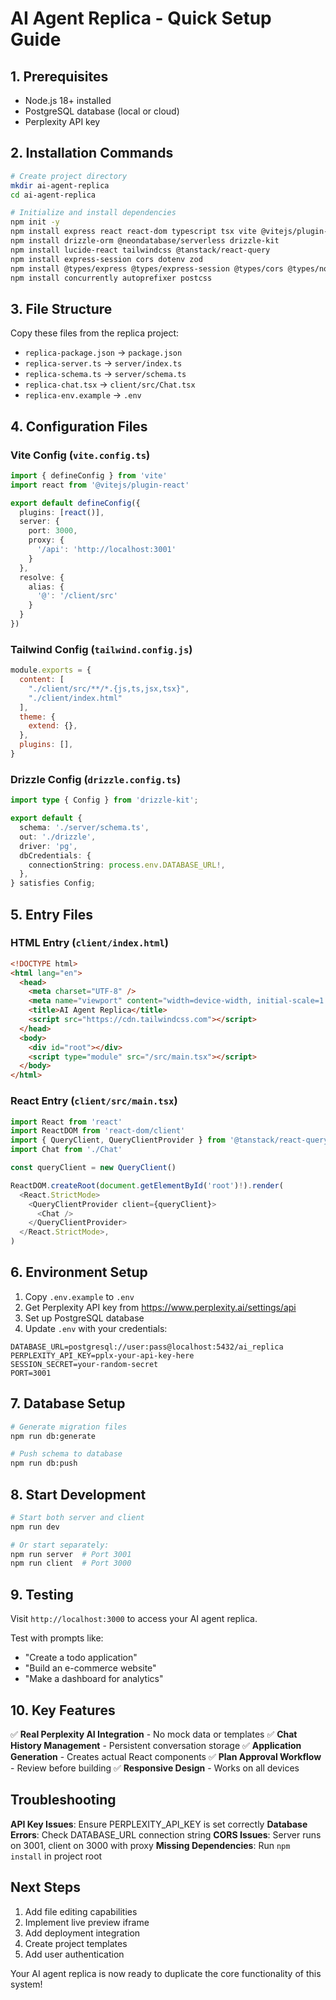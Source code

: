 # AI Agent Replica - Quick Setup Guide

## 1. Prerequisites
- Node.js 18+ installed
- PostgreSQL database (local or cloud)
- Perplexity API key

## 2. Installation Commands

```bash
# Create project directory
mkdir ai-agent-replica
cd ai-agent-replica

# Initialize and install dependencies
npm init -y
npm install express react react-dom typescript tsx vite @vitejs/plugin-react
npm install drizzle-orm @neondatabase/serverless drizzle-kit
npm install lucide-react tailwindcss @tanstack/react-query
npm install express-session cors dotenv zod
npm install @types/express @types/express-session @types/cors @types/node
npm install concurrently autoprefixer postcss
```

## 3. File Structure

Copy these files from the replica project:
- `replica-package.json` → `package.json`
- `replica-server.ts` → `server/index.ts`
- `replica-schema.ts` → `server/schema.ts`
- `replica-chat.tsx` → `client/src/Chat.tsx`
- `replica-env.example` → `.env`

## 4. Configuration Files

### Vite Config (`vite.config.ts`)
```typescript
import { defineConfig } from 'vite'
import react from '@vitejs/plugin-react'

export default defineConfig({
  plugins: [react()],
  server: {
    port: 3000,
    proxy: {
      '/api': 'http://localhost:3001'
    }
  },
  resolve: {
    alias: {
      '@': '/client/src'
    }
  }
})
```

### Tailwind Config (`tailwind.config.js`)
```javascript
module.exports = {
  content: [
    "./client/src/**/*.{js,ts,jsx,tsx}",
    "./client/index.html"
  ],
  theme: {
    extend: {},
  },
  plugins: [],
}
```

### Drizzle Config (`drizzle.config.ts`)
```typescript
import type { Config } from 'drizzle-kit';

export default {
  schema: './server/schema.ts',
  out: './drizzle',
  driver: 'pg',
  dbCredentials: {
    connectionString: process.env.DATABASE_URL!,
  },
} satisfies Config;
```

## 5. Entry Files

### HTML Entry (`client/index.html`)
```html
<!DOCTYPE html>
<html lang="en">
  <head>
    <meta charset="UTF-8" />
    <meta name="viewport" content="width=device-width, initial-scale=1.0" />
    <title>AI Agent Replica</title>
    <script src="https://cdn.tailwindcss.com"></script>
  </head>
  <body>
    <div id="root"></div>
    <script type="module" src="/src/main.tsx"></script>
  </body>
</html>
```

### React Entry (`client/src/main.tsx`)
```typescript
import React from 'react'
import ReactDOM from 'react-dom/client'
import { QueryClient, QueryClientProvider } from '@tanstack/react-query'
import Chat from './Chat'

const queryClient = new QueryClient()

ReactDOM.createRoot(document.getElementById('root')!).render(
  <React.StrictMode>
    <QueryClientProvider client={queryClient}>
      <Chat />
    </QueryClientProvider>
  </React.StrictMode>,
)
```

## 6. Environment Setup

1. Copy `.env.example` to `.env`
2. Get Perplexity API key from https://www.perplexity.ai/settings/api
3. Set up PostgreSQL database
4. Update `.env` with your credentials:

```env
DATABASE_URL=postgresql://user:pass@localhost:5432/ai_replica
PERPLEXITY_API_KEY=pplx-your-api-key-here
SESSION_SECRET=your-random-secret
PORT=3001
```

## 7. Database Setup

```bash
# Generate migration files
npm run db:generate

# Push schema to database
npm run db:push
```

## 8. Start Development

```bash
# Start both server and client
npm run dev

# Or start separately:
npm run server  # Port 3001
npm run client  # Port 3000
```

## 9. Testing

Visit `http://localhost:3000` to access your AI agent replica.

Test with prompts like:
- "Create a todo application"
- "Build an e-commerce website"
- "Make a dashboard for analytics"

## 10. Key Features

✅ **Real Perplexity AI Integration** - No mock data or templates
✅ **Chat History Management** - Persistent conversation storage
✅ **Application Generation** - Creates actual React components
✅ **Plan Approval Workflow** - Review before building
✅ **Responsive Design** - Works on all devices

## Troubleshooting

**API Key Issues**: Ensure PERPLEXITY_API_KEY is set correctly
**Database Errors**: Check DATABASE_URL connection string
**CORS Issues**: Server runs on 3001, client on 3000 with proxy
**Missing Dependencies**: Run `npm install` in project root

## Next Steps

1. Add file editing capabilities
2. Implement live preview iframe
3. Add deployment integration
4. Create project templates
5. Add user authentication

Your AI agent replica is now ready to duplicate the core functionality of this system!
